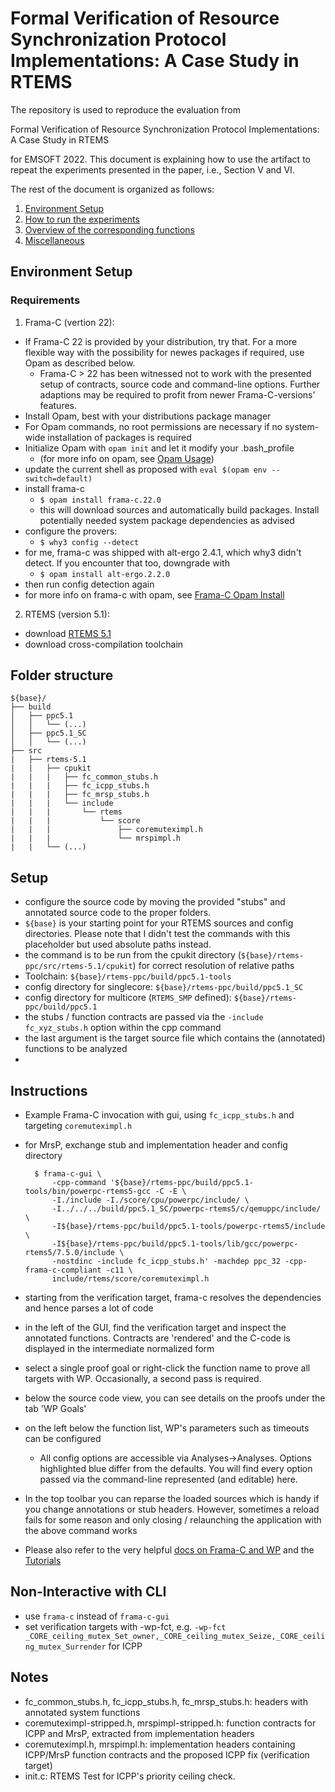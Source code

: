 # Formal Verification of Resource Synchronization Protocol Implementations: A Case Study in RTEMS

The repository is used to reproduce the evaluation from

Formal Verification of Resource Synchronization Protocol Implementations: A Case Study in RTEMS

for EMSOFT 2022. This document is explaining how to use the artifact to repeat the experiments presented in the paper, i.e., Section V and VI.

The rest of the document is organized as follows:
1. [Environment Setup](#environment-setup)
2. [How to run the experiments](#how-to-run-the-experiments)
3. [Overview of the corresponding functions](#overview-of-the-corresponding-functions)
4. [Miscellaneous](#miscellaneous)

## Environment Setup
### Requirements

1. Frama-C (vertion 22):
- If Frama-C 22 is provided by your distribution, try that. For a more flexible way with the possibility for newes packages if required, use Opam as described below.
  - Frama-C > 22 has been witnessed not to work with the presented setup of contracts, source code and command-line options. Further adaptions may be required to profit from newer Frama-C-versions' features.
- Install Opam, best with your distributions package manager
- For Opam commands, no root permissions are necessary if no system-wide installation of packages is required
- Initialize Opam with `opam init` and let it modify your .bash_profile
  - (for more info on opam, see [Opam Usage](https://opam.ocaml.org/doc/Usage.html))
- update the current shell as proposed with `eval $(opam env --switch=default)`
- install frama-c
  - `$ opam install frama-c.22.0`
  - this will download sources and automatically build packages. Install potentially needed system package dependencies as advised
- configure the provers:
  - `$ why3 config --detect`
- for me, frama-c was shipped with alt-ergo 2.4.1, which why3 didn't detect. If you encounter that too, downgrade with
  - `$ opam install alt-ergo.2.2.0`
- then run config detection again
- for more info on frama-c with opam, see [Frama-C Opam Install](https://git.frama-c.com/pub/frama-c/blob/master/INSTALL.md)

2. RTEMS (version 5.1):
  - download [RTEMS 5.1](https://ftp.rtems.org/pub/rtems/releases/5/5.1/)
  - download cross-compilation toolchain

## Folder structure

```
${base}/
├── build
│   ├── ppc5.1
│   │   └── (...)
│   ├── ppc5.1_SC
│   │   └── (...)
├── src
|   ├── rtems-5.1
|   |   ├── cpukit
|   |   |   ├── fc_common_stubs.h
|   |   |   ├── fc_icpp_stubs.h
|   |   |   ├── fc_mrsp_stubs.h
|   |   |   └── include
|   |   |       └── rtems
|   |   |           └── score
|   |   |               ├── coremuteximpl.h
|   |   |               └── mrspimpl.h
|   |   └── (...)
```

## Setup
- configure the source code by moving the provided "stubs" and annotated source code to the proper folders.
- `${base}` is your starting point for your RTEMS sources and config directories. Please note that I didn't test the commands with this placeholder but used absolute paths instead.
- the command is to be run from the cpukit directory (`${base}/rtems-ppc/src/rtems-5.1/cpukit`) for correct resolution of relative paths
- Toolchain: `${base}/rtems-ppc/build/ppc5.1-tools`
- config directory for singlecore: `${base}/rtems-ppc/build/ppc5.1_SC`
- config directory for multicore (`RTEMS_SMP` defined): `${base}/rtems-ppc/build/ppc5.1`
- the stubs / function contracts are passed via the `-include fc_xyz_stubs.h` option within the cpp command
- the last argument is the target source file which contains the (annotated) functions to be analyzed
- 
## Instructions

- Example Frama-C invocation with gui, using `fc_icpp_stubs.h` and targeting `coremuteximpl.h`
- for MrsP, exchange stub and implementation header and config directory

        $ frama-c-gui \
            -cpp-command '${base}/rtems-ppc/build/ppc5.1-tools/bin/powerpc-rtems5-gcc -C -E \
            -I./include -I./score/cpu/powerpc/include/ \
            -I../../../build/ppc5.1_SC/powerpc-rtems5/c/qemuppc/include/ \
            -I${base}/rtems-ppc/build/ppc5.1-tools/powerpc-rtems5/include \
            -I${base}/rtems-ppc/build/ppc5.1-tools/lib/gcc/powerpc-rtems5/7.5.0/include \
            -nostdinc -include fc_icpp_stubs.h' -machdep ppc_32 -cpp-frama-c-compliant -c11 \
            include/rtems/score/coremuteximpl.h

- starting from the verification target, frama-c resolves the dependencies and hence parses a lot of code
- in the left of the GUI, find the verification target and inspect the annotated functions. Contracts are 'rendered' and the C-code is displayed in the intermediate normalized form
- select a single proof goal or right-click the function name to prove all targets with WP. Occasionally, a second pass is required.
- below the source code view, you can see details on the proofs under the tab 'WP Goals'
- on the left below the function list, WP's parameters such as timeouts can be configured
  - All config options are accessible via Analyses->Analyses. Options highlighted blue differ from the defaults. You will find every option passed via the command-line represented (and editable) here.
- In the top toolbar you can reparse the loaded sources which is handy if you change annotations or stub headers. However, sometimes a reload fails for some reason and only closing / relaunching the application with the above command works
- Please also refer to the very helpful [docs on Frama-C and WP](https://frama-c.com/fc-versions/titanium.html) and the [Tutorials](https://frama-c.com/html/tutorials.html)

## Non-Interactive with CLI

- use `frama-c` instead of `frama-c-gui`
- set verification targets with -wp-fct, e.g. `-wp-fct _CORE_ceiling_mutex_Set_owner,_CORE_ceiling_mutex_Seize,_CORE_ceiling_mutex_Surrender` for ICPP

## Notes

- fc_common_stubs.h, fc_icpp_stubs.h, fc_mrsp_stubs.h: headers with annotated system functions
- coremuteximpl-stripped.h, mrspimpl-stripped.h: function contracts for ICPP and MrsP, extracted from implementation headers
- coremuteximpl.h, mrspimpl.h: implementation headers containing ICPP/MrsP function contracts and the proposed ICPP fix (verification target)
- init.c: RTEMS Test for ICPP's priority ceiling check.

